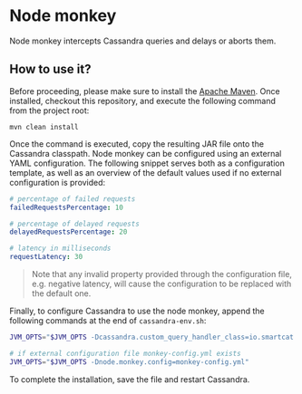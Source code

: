 # Node monkey

Node monkey intercepts Cassandra queries and delays or aborts them.

## How to use it?

Before proceeding, please make sure to install the [Apache Maven][www-maven]. Once installed,
checkout this repository, and execute the following command from the project root:

```
mvn clean install
```

Once the command is executed, copy the resulting JAR file onto the Cassandra classpath. Node monkey
can be configured using an external YAML configuration. The following snippet serves both as a
configuration template, as well as an overview of the default values used if no external
configuration is provided:

```yaml
# percentage of failed requests
failedRequestsPercentage: 10

# percentage of delayed requests
delayedRequestsPercentage: 20

# latency in milliseconds
requestLatency: 30
```

> Note that any invalid property provided through the configuration file,
e.g. negative latency, will cause the configuration to be replaced with
the default one.

Finally, to configure Cassandra to use the node monkey, append the following commands at the end of
`cassandra-env.sh`:

```bash
JVM_OPTS="$JVM_OPTS -Dcassandra.custom_query_handler_class=io.smartcat.node.monkey.LatencyMonkey"

# if external configuration file monkey-config.yml exists
JVM_OPTS="$JVM_OPTS -Dnode.monkey.config=monkey-config.yml"
```

To complete the installation, save the file and restart Cassandra.

[www-maven]: https://maven.apache.org
